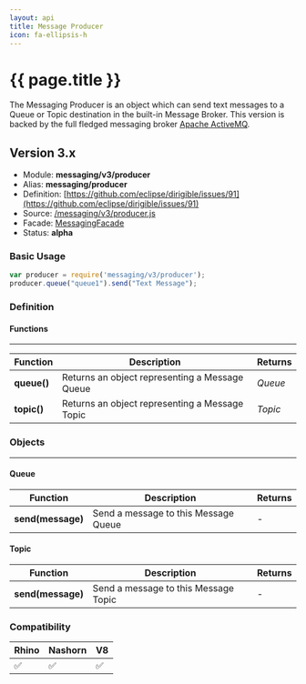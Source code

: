 ```yaml
---
layout: api
title: Message Producer
icon: fa-ellipsis-h
---
```


{{ page.title }}
===

The Messaging Producer is an object which can send text messages to a Queue or Topic destination in the built-in Message Broker. This version is backed by the full fledged messaging broker [Apache ActiveMQ](http://activemq.apache.org/).

Version 3.x
---


- Module: **messaging/v3/producer**
- Alias: **messaging/producer**
- Definition: [https://github.com/eclipse/dirigible/issues/91](https://github.com/eclipse/dirigible/issues/91)
- Source: [/messaging/v3/producer.js](https://github.com/dirigiblelabs/api-v3-messaging/blob/master/messaging/v3/producer.js)
- Facade: [MessagingFacade](https://github.com/eclipse/dirigible/blob/master/api/api-facade/api-messaging/src/main/java/org/eclipse/dirigible/api/v3/messaging/MessagingFacade.java)
- Status: **alpha**


### Basic Usage

```javascript
var producer = require('messaging/v3/producer');
producer.queue("queue1").send("Text Message");
```

### Definition

#### Functions

---

Function     | Description | Returns
------------ | ----------- | --------
**queue()**   | Returns an object representing a Message Queue | *Queue*
**topic()**   | Returns an object representing a Message Topic | *Topic*


### Objects

---

#### Queue

Function     | Description | Returns
------------ | ----------- | --------
**send(message)**   | Send a message to this Message Queue | -


#### Topic

Function     | Description | Returns
------------ | ----------- | --------
**send(message)**   | Send a message to this Message Topic | -



### Compatibility

Rhino | Nashorn | V8
----- | ------- | --------
 ✅  | ✅  | ✅

